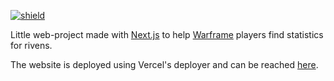 [![shield](https://img.shields.io/badge/warframe-api-blue)](https://docs.warframestat.us/)

Little web-project made with [Next.js](https://nextjs.org/) to help [Warframe](https://warframe.com/) players find statistics for rivens.

The website is deployed using Vercel's deployer and can be reached [here](https://warframe-riven-next.vercel.app/).
